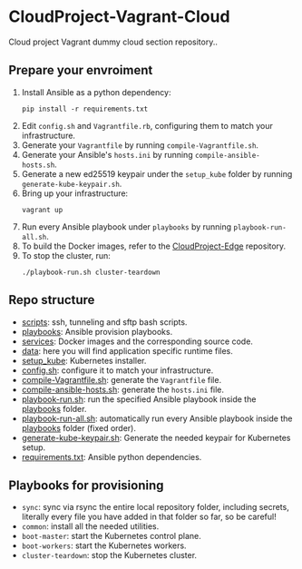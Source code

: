 # CloudProject-Vagrant-Cloud
Cloud project Vagrant dummy cloud section repository..

## Prepare your envroiment
1. Install Ansible as a python dependency:
	```
	pip install -r requirements.txt
	```
2. Edit `config.sh` and `Vagrantfile.rb`, configuring them to match your infrastructure.
3. Generate your `Vagrantfile` by running `compile-Vagrantfile.sh`.
4. Generate your Ansible's `hosts.ini` by running `compile-ansible-hosts.sh`.
5. Generate a new ed25519 keypair under the `setup_kube` folder by running `generate-kube-keypair.sh`.
6. Bring up your infrastructure:
	```
	vagrant up
	```
7. Run every Ansible playbook under `playbooks` by running `playbook-run-all.sh`.
8. To build the Docker images, refer to the [CloudProject-Edge](https://github.com/LoZioo/CloudProject-Edge) repository.
9. To stop the cluster, run:
	```
	./playbook-run.sh cluster-teardown
	```

## Repo structure
- [scripts](scripts): ssh, tunneling and sftp bash scripts.
- [playbooks](playbooks): Ansible provision playbooks.
- [services](services): Docker images and the corresponding source code.
- [data](data): here you will find application specific runtime files.
- [setup_kube](setup_kube): Kubernetes installer.
- [config.sh](config.sh): configure it to match your infrastructure.
- [compile-Vagrantfile.sh](compile-Vagrantfile.sh): generate the `Vagrantfile` file.
- [compile-ansible-hosts.sh](compile-ansible-hosts.sh): generate the `hosts.ini` file.
- [playbook-run.sh](playbook-run.sh): run the specified Ansible playbook inside the [playbooks](playbooks) folder.
- [playbook-run-all.sh](playbook-run-all.sh): automatically run every Ansible playbook inside the [playbooks](playbooks) folder (fixed order).
- [generate-kube-keypair.sh](generate-kube-keypair.sh): Generate the needed keypair for Kubernetes setup.
- [requirements.txt](requirements.txt): Ansible python dependencies.

## Playbooks for provisioning
- `sync`: sync via rsync the entire local repository folder, including secrets, literally every file you have added in that folder so far, so be careful!
- `common`: install all the needed utilities.
- `boot-master`: start the Kubernetes control plane.
- `boot-workers`: start the Kubernetes workers.
- `cluster-teardown`: stop the Kubernetes cluster.
